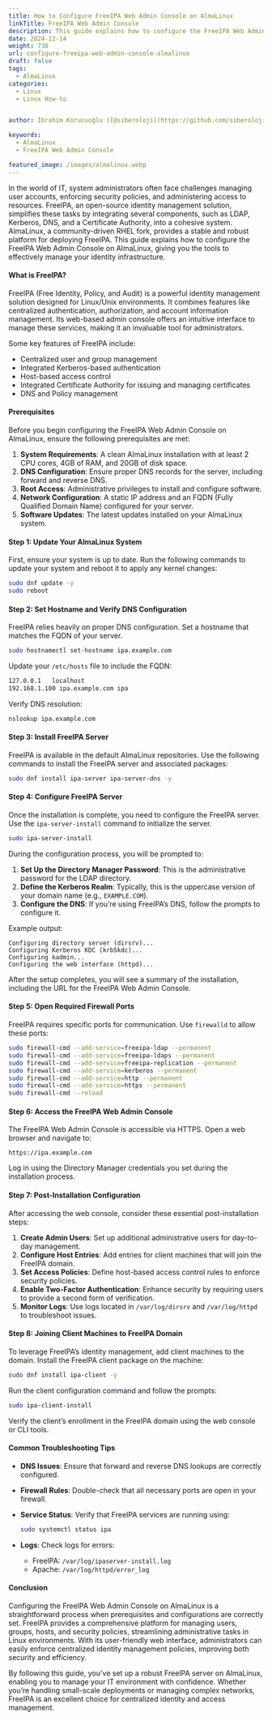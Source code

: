 ```yaml
---
title: How to Configure FreeIPA Web Admin Console on AlmaLinux
linkTitle: FreeIPA Web Admin Console
description: This guide explains how to configure the FreeIPA Web Admin Console on AlmaLinux, giving you the tools to effectively manage your identity infrastructure.
date: 2024-12-14
weight: 730
url: configure-freeipa-web-admin-console-almalinux
draft: false
tags:
  - AlmaLinux
categories:
  - Linux
  - Linux How-to


author: İbrahim Korucuoğlu ([@siberoloji](https://github.com/siberoloji))

keywords:
  - AlmaLinux
  - FreeIPA Web Admin Console

featured_image: /images/almalinux.webp
---
```

In the world of IT, system administrators often face challenges managing user accounts, enforcing security policies, and administering access to resources. FreeIPA, an open-source identity management solution, simplifies these tasks by integrating several components, such as LDAP, Kerberos, DNS, and a Certificate Authority, into a cohesive system. AlmaLinux, a community-driven RHEL fork, provides a stable and robust platform for deploying FreeIPA. This guide explains how to configure the FreeIPA Web Admin Console on AlmaLinux, giving you the tools to effectively manage your identity infrastructure.

#### **What is FreeIPA?**

FreeIPA (Free Identity, Policy, and Audit) is a powerful identity management solution designed for Linux/Unix environments. It combines features like centralized authentication, authorization, and account information management. Its web-based admin console offers an intuitive interface to manage these services, making it an invaluable tool for administrators.

Some key features of FreeIPA include:

- Centralized user and group management
- Integrated Kerberos-based authentication
- Host-based access control
- Integrated Certificate Authority for issuing and managing certificates
- DNS and Policy management

#### **Prerequisites**

Before you begin configuring the FreeIPA Web Admin Console on AlmaLinux, ensure the following prerequisites are met:

1. **System Requirements**: A clean AlmaLinux installation with at least 2 CPU cores, 4GB of RAM, and 20GB of disk space.
2. **DNS Configuration**: Ensure proper DNS records for the server, including forward and reverse DNS.
3. **Root Access**: Administrative privileges to install and configure software.
4. **Network Configuration**: A static IP address and an FQDN (Fully Qualified Domain Name) configured for your server.
5. **Software Updates**: The latest updates installed on your AlmaLinux system.

#### **Step 1: Update Your AlmaLinux System**

First, ensure your system is up to date. Run the following commands to update your system and reboot it to apply any kernel changes:

```bash
sudo dnf update -y
sudo reboot
```

#### **Step 2: Set Hostname and Verify DNS Configuration**

FreeIPA relies heavily on proper DNS configuration. Set a hostname that matches the FQDN of your server.

```bash
sudo hostnamectl set-hostname ipa.example.com
```

Update your `/etc/hosts` file to include the FQDN:

```bash
127.0.0.1   localhost
192.168.1.100 ipa.example.com ipa
```

Verify DNS resolution:

```bash
nslookup ipa.example.com
```

#### **Step 3: Install FreeIPA Server**

FreeIPA is available in the default AlmaLinux repositories. Use the following commands to install the FreeIPA server and associated packages:

```bash
sudo dnf install ipa-server ipa-server-dns -y
```

#### **Step 4: Configure FreeIPA Server**

Once the installation is complete, you need to configure the FreeIPA server. Use the `ipa-server-install` command to initialize the server.

```bash
sudo ipa-server-install
```

During the configuration process, you will be prompted to:

1. **Set Up the Directory Manager Password**: This is the administrative password for the LDAP directory.
2. **Define the Kerberos Realm**: Typically, this is the uppercase version of your domain name (e.g., `EXAMPLE.COM`).
3. **Configure the DNS**: If you’re using FreeIPA’s DNS, follow the prompts to configure it.

Example output:

```plaintext
Configuring directory server (dirsrv)...
Configuring Kerberos KDC (krb5kdc)...
Configuring kadmin...
Configuring the web interface (httpd)...
```

After the setup completes, you will see a summary of the installation, including the URL for the FreeIPA Web Admin Console.

#### **Step 5: Open Required Firewall Ports**

FreeIPA requires specific ports for communication. Use `firewalld` to allow these ports:

```bash
sudo firewall-cmd --add-service=freeipa-ldap --permanent
sudo firewall-cmd --add-service=freeipa-ldaps --permanent
sudo firewall-cmd --add-service=freeipa-replication --permanent
sudo firewall-cmd --add-service=kerberos --permanent
sudo firewall-cmd --add-service=http --permanent
sudo firewall-cmd --add-service=https --permanent
sudo firewall-cmd --reload
```

#### **Step 6: Access the FreeIPA Web Admin Console**

The FreeIPA Web Admin Console is accessible via HTTPS. Open a web browser and navigate to:

```plaintext
https://ipa.example.com
```

Log in using the Directory Manager credentials you set during the installation process.

#### **Step 7: Post-Installation Configuration**

After accessing the web console, consider these essential post-installation steps:

1. **Create Admin Users**: Set up additional administrative users for day-to-day management.
2. **Configure Host Entries**: Add entries for client machines that will join the FreeIPA domain.
3. **Set Access Policies**: Define host-based access control rules to enforce security policies.
4. **Enable Two-Factor Authentication**: Enhance security by requiring users to provide a second form of verification.
5. **Monitor Logs**: Use logs located in `/var/log/dirsrv` and `/var/log/httpd` to troubleshoot issues.

#### **Step 8: Joining Client Machines to FreeIPA Domain**

To leverage FreeIPA’s identity management, add client machines to the domain. Install the FreeIPA client package on the machine:

```bash
sudo dnf install ipa-client -y
```

Run the client configuration command and follow the prompts:

```bash
sudo ipa-client-install
```

Verify the client’s enrollment in the FreeIPA domain using the web console or CLI tools.

#### **Common Troubleshooting Tips**

- **DNS Issues**: Ensure that forward and reverse DNS lookups are correctly configured.
- **Firewall Rules**: Double-check that all necessary ports are open in your firewall.
- **Service Status**: Verify that FreeIPA services are running using:
  
  ```bash
  sudo systemctl status ipa
  ```

- **Logs**: Check logs for errors:
  - FreeIPA: `/var/log/ipaserver-install.log`
  - Apache: `/var/log/httpd/error_log`

#### **Conclusion**

Configuring the FreeIPA Web Admin Console on AlmaLinux is a straightforward process when prerequisites and configurations are correctly set. FreeIPA provides a comprehensive platform for managing users, groups, hosts, and security policies, streamlining administrative tasks in Linux environments. With its user-friendly web interface, administrators can easily enforce centralized identity management policies, improving both security and efficiency.

By following this guide, you’ve set up a robust FreeIPA server on AlmaLinux, enabling you to manage your IT environment with confidence. Whether you’re handling small-scale deployments or managing complex networks, FreeIPA is an excellent choice for centralized identity and access management.
